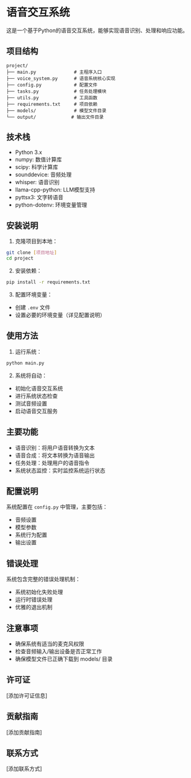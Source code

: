 # 语音交互系统

这是一个基于Python的语音交互系统，能够实现语音识别、处理和响应功能。

## 项目结构

```
project/
├── main.py              # 主程序入口
├── voice_system.py      # 语音系统核心实现
├── config.py            # 配置文件
├── tasks.py             # 任务处理模块
├── utils.py             # 工具函数
├── requirements.txt     # 项目依赖
├── models/              # 模型文件目录
└── output/             # 输出文件目录
```

## 技术栈

- Python 3.x
- numpy: 数值计算库
- scipy: 科学计算库
- sounddevice: 音频处理
- whisper: 语音识别
- llama-cpp-python: LLM模型支持
- pyttsx3: 文字转语音
- python-dotenv: 环境变量管理

## 安装说明

1. 克隆项目到本地：
```bash
git clone [项目地址]
cd project
```

2. 安装依赖：
```bash
pip install -r requirements.txt
```

3. 配置环境变量：
- 创建 `.env` 文件
- 设置必要的环境变量（详见配置说明）

## 使用方法

1. 运行系统：
```bash
python main.py
```

2. 系统将自动：
- 初始化语音交互系统
- 进行系统状态检查
- 测试音频设置
- 启动语音交互服务

## 主要功能

- 语音识别：将用户语音转换为文本
- 语音合成：将文本转换为语音输出
- 任务处理：处理用户的语音指令
- 系统状态监控：实时监控系统运行状态

## 配置说明

系统配置在 `config.py` 中管理，主要包括：
- 音频设置
- 模型参数
- 系统行为配置
- 输出设置

## 错误处理

系统包含完整的错误处理机制：
- 系统初始化失败处理
- 运行时错误处理
- 优雅的退出机制

## 注意事项

- 确保系统有适当的麦克风权限
- 检查音频输入/输出设备是否正常工作
- 确保模型文件已正确下载到 models/ 目录

## 许可证

[添加许可证信息]

## 贡献指南

[添加贡献指南]

## 联系方式

[添加联系方式] 